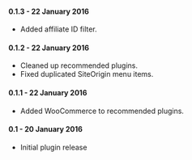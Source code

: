 #### 0.1.3 - 22 January 2016
* Added affiliate ID filter.

#### 0.1.2 - 22 January 2016
* Cleaned up recommended plugins.
* Fixed duplicated SiteOrigin menu items.

#### 0.1.1 - 22 January 2016
* Added WooCommerce to recommended plugins.

#### 0.1 - 20 January 2016
* Initial plugin release